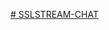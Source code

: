 [# SSLSTREAM-CHAT](https://drive.google.com/drive/folders/11-XyrvvPGW0AoCUM1HuJ5BqodGFCHJCQ?fbclid=IwAR3l94NhoUT3LGxfOXZtFSYT0EDpeBH3TDaTuHwuIGgh-SKEEA9TOnpWrTM_aem_AWu_mhCeKX5UFUEHZz9FptjitUFWNZmKUOkh_wUeDBIj5q4glEStcFHlFuAFmz1TMiSzMgo94Rofd_AhMGa0oXX9)
